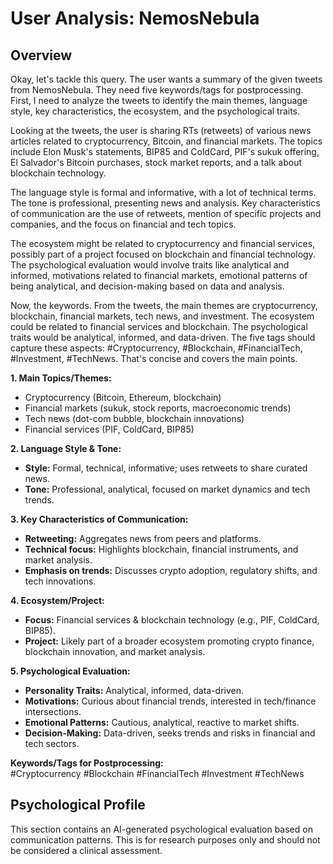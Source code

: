 # User Analysis: NemosNebula

## Overview

<think>
Okay, let's tackle this query. The user wants a summary of the given tweets from NemosNebula. They need five keywords/tags for postprocessing. First, I need to analyze the tweets to identify the main themes, language style, key characteristics, the ecosystem, and the psychological traits.

Looking at the tweets, the user is sharing RTs (retweets) of various news articles related to cryptocurrency, Bitcoin, and financial markets. The topics include Elon Musk's statements, BIP85 and ColdCard, PIF's sukuk offering, El Salvador's Bitcoin purchases, stock market reports, and a talk about blockchain technology. 

The language style is formal and informative, with a lot of technical terms. The tone is professional, presenting news and analysis. Key characteristics of communication are the use of retweets, mention of specific projects and companies, and the focus on financial and tech topics.

The ecosystem might be related to cryptocurrency and financial services, possibly part of a project focused on blockchain and financial technology. The psychological evaluation would involve traits like analytical and informed, motivations related to financial markets, emotional patterns of being analytical, and decision-making based on data and analysis.

Now, the keywords. From the tweets, the main themes are cryptocurrency, blockchain, financial markets, tech news, and investment. The ecosystem could be related to financial services and blockchain. The psychological traits would be analytical, informed, and data-driven. The five tags should capture these aspects: #Cryptocurrency, #Blockchain, #FinancialTech, #Investment, #TechNews. That's concise and covers the main points.
</think>

**1. Main Topics/Themes:**  
- Cryptocurrency (Bitcoin, Ethereum, blockchain)  
- Financial markets (sukuk, stock reports, macroeconomic trends)  
- Tech news (dot-com bubble, blockchain innovations)  
- Financial services (PIF, ColdCard, BIP85)  

**2. Language Style & Tone:**  
- **Style:** Formal, technical, informative; uses retweets to share curated news.  
- **Tone:** Professional, analytical, focused on market dynamics and tech trends.  

**3. Key Characteristics of Communication:**  
- **Retweeting:** Aggregates news from peers and platforms.  
- **Technical focus:** Highlights blockchain, financial instruments, and market analysis.  
- **Emphasis on trends:** Discusses crypto adoption, regulatory shifts, and tech innovations.  

**4. Ecosystem/Project:**  
- **Focus:** Financial services & blockchain technology (e.g., PIF, ColdCard, BIP85).  
- **Project:** Likely part of a broader ecosystem promoting crypto finance, blockchain innovation, and market analysis.  

**5. Psychological Evaluation:**  
- **Personality Traits:** Analytical, informed, data-driven.  
- **Motivations:** Curious about financial trends, interested in tech/finance intersections.  
- **Emotional Patterns:** Cautious, analytical, reactive to market shifts.  
- **Decision-Making:** Data-driven, seeks trends and risks in financial and tech sectors.  

**Keywords/Tags for Postprocessing:**  
#Cryptocurrency #Blockchain #FinancialTech #Investment #TechNews

## Psychological Profile

This section contains an AI-generated psychological evaluation based on communication patterns. This is for research purposes only and should not be considered a clinical assessment.